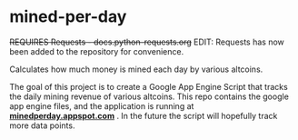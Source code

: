 mined-per-day
=============


<del>REQUIRES Requests - docs.python-requests.org</del>
EDIT: Requests has now been added to the repository for convenience. 


Calculates how much money is mined each day by various altcoins.

The goal of this project is to create a Google App Engine Script that tracks the daily mining revenue of various altcoins. This repo contains the google app engine files, and the application is running at <b><a href="http://minedperday.appspot.com">minedperday.appspot.com</a></b> . In the future the script will hopefully track more data points.
